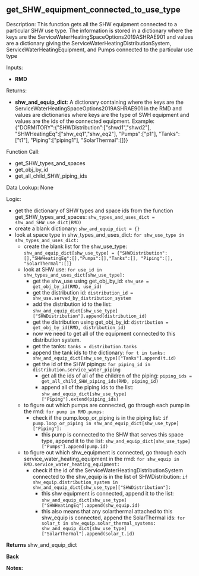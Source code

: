 ## get_SHW_equipment_connected_to_use_type

Description: This function gets all the SHW equipment connected to a particular SHW use type.  The information is stored in a dictionary where the keys are the ServiceWaterHeatingSpaceOptions2019ASHRAE901 and values are a dictionary giving the ServiceWaterHeatingDistributionSystem, ServiceWaterHeatingEquipment, and Pumps connected to the particular use type  

Inputs:
- **RMD**

Returns:
- **shw_and_equip_dict**: A dictionary containing where the keys are the ServiceWaterHeatingSpaceOptions2019ASHRAE901 in the RMD and values are dictionaries where keys are the type of SWH equipment and values are the ids of the connected equipment.  Example:  
{"DORMITORY":{"SHWDistribution":["shwd1","shwd2"], "SHWHeatingEq":["shw_eq1","shw_eq2"], "Pumps":["p1"], "Tanks":["t1"], "Piping":["piping1"], "SolarThermal":[]}}

Function Call:

- get_SHW_types_and_spaces
- get_obj_by_id
- get_all_child_SHW_piping_ids

Data Lookup: None

Logic:
- get the dictionary of SHW types and space ids from the function get_SHW_types_and_spaces: `shw_types_and_uses_dict = shw_and_SHW_use_dict(RMD)`
- create a blank dictionary: `shw_and_equip_dict = {}`
- look at space type in shw_types_and_uses_dict: `for shw_use_type in shw_types_and_uses_dict:`
    - create the blank list for the shw_use_type: `shw_and_equip_dict[shw_use_type] = {"SHWDistribution":[],"SHWHeatingEq":[],"Pumps":[],"Tanks":[], "Piping":[], "SolarThermal":[]}`
    - look at SHW use: `for use_id in shw_types_and_uses_dict[shw_use_type]:`
        - get the shw_use using get_obj_by_id: `shw_use = get_obj_by_id(RMD, use_id)`
        - get the distribution id: `distribution_id = shw_use.served_by_distribution_system`
        - add the distribution id to the list: `shw_and_equip_dict[shw_use_type]["SHWDistribution"].append(distribution_id)`
        - get the distribution using get_obj_by_id: `distribution = get_obj_by_id(RMD, distribution_id)`
        - now we need to get all of the equipment connected to this distribution system.
        - get the tanks: `tanks = distribution.tanks`
        - append the tank ids to the dictionary: `for t in tanks:  shw_and_equip_dict[shw_use_type]["Tanks"].append(t.id)`
        - get the id of the SHW pipings: `for piping_id in distribution.service_water_piping`
            - get all the ids of all of the children of the piping: `piping_ids = get_all_child_SHW_piping_ids(RMD, piping_id)`
            - append all of the piping ids to the list: `shw_and_equip_dict[shw_use_type]["Piping"].extend(piping_ids)`
    - to figure out which pumps are connected, go through each pump in the rmd: `for pump in RMD.pumps:`
        - check if the pump.loop_or_piping is in the piping list: `if pump.loop_or_piping in shw_and_equip_dict[shw_use_type]["Piping"]:`
            - this pump is connected to the SHW that serves this space type, append it to the list: `shw_and_equip_dict[shw_use_type]["Pumps"].append(pump.id)`
    - to figure out which shw_equipment is connected, go through each service_water_heating_equipment in the rmd: `for shw_equip in RMD.service_water_heating_equipment:`
        - check if the id of the ServiceWaterHeatingDistributionSystem connected to the shw_equip is in the list of SHWDistribution: `if shw_equip.distribution_system in shw_and_equip_dict[shw_use_type]["SHWDistribution"]:`
            - this shw equipment is connected, append it to the list: `shw_and_equip_dict[shw_use_type]["SHWHeatingEq"].append(shw_equip.id)`
            - this also means that any solarthermal attached to this shw_equip is connected, append the SolarThermal ids: `for solar_t in shw_equip.solar_thermal_systems: shw_and_equip_dict[shw_use_type]["SolarThermal"].append(solar_t.id)`



**Returns** shw_and_equip_dict

**[Back](../_toc.md)**

**Notes:**
